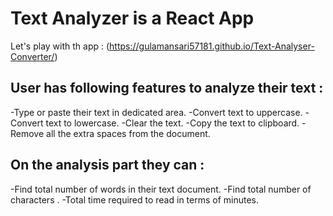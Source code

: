 # Text Analyzer is a React App

Let's play with th app : (https://gulamansari57181.github.io/Text-Analyser-Converter/)

## User has following features to analyze their text :
-Type or paste their text in dedicated area.
-Convert text to uppercase.
-Convert text to lowercase.
-Clear the text.
-Copy the text to clipboard.
-Remove all the extra spaces from the document.

## On the analysis part they can :
 -Find total number of words in their text document.
 -Find total number of characters .
 -Total time required to read in terms of minutes.
 

 
 


